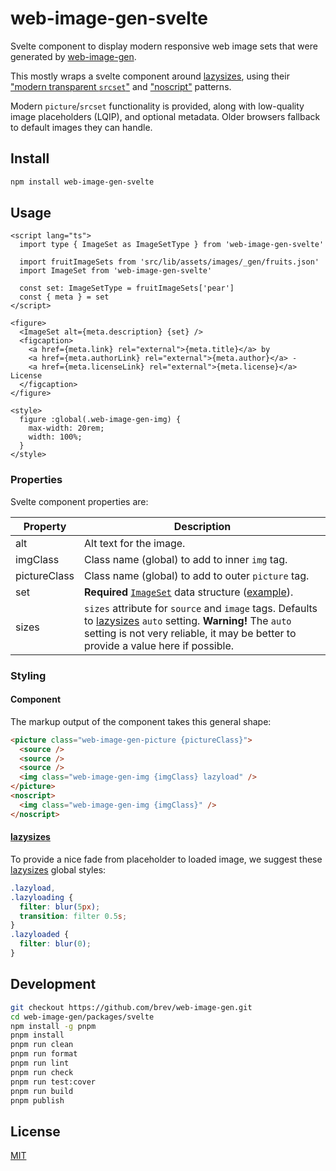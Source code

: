 # web-image-gen-svelte

Svelte component to display modern responsive web image sets that were
generated by [web-image-gen][web-image-gen].

This mostly wraps a svelte component around [lazysizes][lazysizes], using
their ["modern transparent `srcset`"][pattern-srcset] and
["noscript"][pattern-noscript] patterns.

Modern `picture`/`srcset` functionality is provided, along with low-quality
image placeholders (LQIP), and optional metadata. Older browsers fallback to
default images they can handle.

## Install

```sh
npm install web-image-gen-svelte
```

## Usage

```svelte
<script lang="ts">
  import type { ImageSet as ImageSetType } from 'web-image-gen-svelte'

  import fruitImageSets from 'src/lib/assets/images/_gen/fruits.json'
  import ImageSet from 'web-image-gen-svelte'

  const set: ImageSetType = fruitImageSets['pear']
  const { meta } = set
</script>

<figure>
  <ImageSet alt={meta.description} {set} />
  <figcaption>
    <a href={meta.link} rel="external">{meta.title}</a> by
    <a href={meta.authorLink} rel="external">{meta.author}</a> -
    <a href={meta.licenseLink} rel="external">{meta.license}</a> License
  </figcaption>
</figure>

<style>
  figure :global(.web-image-gen-img) {
    max-width: 20rem;
    width: 100%;
  }
</style>
```

### Properties

Svelte component properties are:

| Property     | Description                                                                                                                                                                                                     |
| ------------ | --------------------------------------------------------------------------------------------------------------------------------------------------------------------------------------------------------------- |
| alt          | Alt text for the image.                                                                                                                                                                                         |
| imgClass     | Class name (global) to add to inner `img` tag.                                                                                                                                                                  |
| pictureClass | Class name (global) to add to outer `picture` tag.                                                                                                                                                              |
| set          | **Required** [`ImageSet`][imageset] data structure ([example][example]).                                                                                                                                        |
| sizes        | `sizes` attribute for `source` and `image` tags. Defaults to [lazysizes][lazysizes] `auto` setting. **Warning!** The `auto` setting is not very reliable, it may be better to provide a value here if possible. |

### Styling

#### Component

The markup output of the component takes this general shape:

```html
<picture class="web-image-gen-picture {pictureClass}">
  <source />
  <source />
  <source />
  <img class="web-image-gen-img {imgClass} lazyload" />
</picture>
<noscript>
  <img class="web-image-gen-img {imgClass}" />
</noscript>
```

#### [lazysizes][lazysizes]

To provide a nice fade from placeholder to loaded image, we suggest these
[lazysizes][lazysizes] global styles:

```css
.lazyload,
.lazyloading {
  filter: blur(5px);
  transition: filter 0.5s;
}
.lazyloaded {
  filter: blur(0);
}
```

## Development

```sh
git checkout https://github.com/brev/web-image-gen.git
cd web-image-gen/packages/svelte
npm install -g pnpm
pnpm install
pnpm run clean
pnpm run format
pnpm run lint
pnpm run check
pnpm run test:cover
pnpm run build
pnpm publish
```

## License

[MIT][mit-license]

[example]: https://github.com/brev/web-image-gen/tree/main/packages/cli#import
[imageset]: https://github.com/brev/web-image-gen/blob/main/packages/common/types/ImageSet.d.ts
[lazysizes]: https://github.com/aFarkas/lazysizes#readme
[mit-license]: https://mit-license.org/
[pattern-noscript]: https://github.com/aFarkas/lazysizes#the-noscript-pattern
[pattern-srcset]: https://github.com/aFarkas/lazysizes#modern-transparent-srcset-pattern
[web-image-gen]: https://github.com/brev/web-image-gen/tree/main/packages/cli#readme
